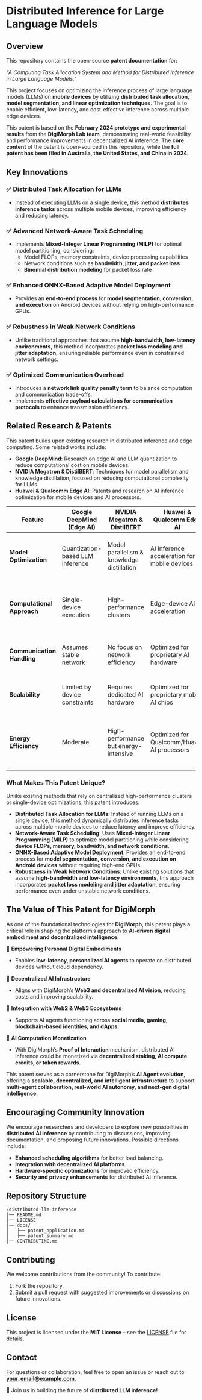 # Distributed Inference for Large Language Models

## Overview
This repository contains the open-source **patent documentation** for:

_"A Computing Task Allocation System and Method for Distributed Inference in Large Language Models."_

This project focuses on optimizing the inference process of large language models (LLMs) on **mobile devices** by utilizing **distributed task allocation, model segmentation, and linear optimization techniques**. The goal is to enable efficient, low-latency, and cost-effective inference across multiple edge devices.

This patent is based on the **February 2024 prototype and experimental results** from the **DigiMorph Lab team**, demonstrating real-world feasibility and performance improvements in decentralized AI inference. The **core content** of the patent is open-sourced in this repository, while the **full patent has been filed in Australia, the United States, and China in 2024.**


## Key Innovations
### ✅ Distributed Task Allocation for LLMs
- Instead of executing LLMs on a single device, this method **distributes inference tasks** across multiple mobile devices, improving efficiency and reducing latency.

### ✅ Advanced Network-Aware Task Scheduling
- Implements **Mixed-Integer Linear Programming (MILP)** for optimal model partitioning, considering:
  - Model FLOPs, memory constraints, device processing capabilities
  - Network conditions such as **bandwidth, jitter, and packet loss**
  - **Binomial distribution modeling** for packet loss rate

### ✅ Enhanced ONNX-Based Adaptive Model Deployment
- Provides an **end-to-end process** for **model segmentation, conversion, and execution** on Android devices without relying on high-performance GPUs.

### ✅ Robustness in Weak Network Conditions
- Unlike traditional approaches that assume **high-bandwidth, low-latency environments**, this method incorporates **packet loss modeling and jitter adaptation**, ensuring reliable performance even in constrained network settings.

### ✅ Optimized Communication Overhead
- Introduces a **network link quality penalty term** to balance computation and communication trade-offs.
- Implements **effective payload calculations for communication protocols** to enhance transmission efficiency.


## Related Research & Patents
This patent builds upon existing research in distributed inference and edge computing. Some related works include:

- **Google DeepMind**: Research on edge AI and LLM quantization to reduce computational cost on mobile devices.
- **NVIDIA Megatron & DistilBERT**: Techniques for model parallelism and knowledge distillation, focused on reducing computational complexity for LLMs.
- **Huawei & Qualcomm Edge AI**: Patents and research on AI inference optimization for mobile devices and AI processors.

| Feature | Google DeepMind (Edge AI) | NVIDIA Megatron & DistilBERT | Huawei & Qualcomm Edge AI | This Patent (DigiMorph) |
|---------|--------------------------|-----------------------------|--------------------------|------------------------|
| **Model Optimization** | Quantization-based LLM inference | Model parallelism & knowledge distillation | AI inference acceleration for mobile devices | Distributed task allocation across multiple devices |
| **Computational Approach** | Single-device execution | High-performance clusters | Edge-device AI acceleration | Mixed-Integer Linear Programming (MILP) for dynamic task distribution |
| **Communication Handling** | Assumes stable network | No focus on network efficiency | Optimized for proprietary AI hardware | Models packet loss, jitter, and bandwidth constraints |
| **Scalability** | Limited by device constraints | Requires dedicated AI hardware | Optimized for proprietary mobile AI chips | Scales across edge devices with dynamic scheduling |
| **Energy Efficiency** | Moderate | High-performance but energy-intensive | Optimized for Qualcomm/Huawei AI processors | Uses free/low-cost local compute with efficient task scheduling |

### **What Makes This Patent Unique?**
Unlike existing methods that rely on centralized high-performance clusters or single-device optimizations, this patent introduces:

- **Distributed Task Allocation for LLMs**: Instead of running LLMs on a single device, this method dynamically distributes inference tasks across multiple mobile devices to reduce latency and improve efficiency.
- **Network-Aware Task Scheduling**: Uses **Mixed-Integer Linear Programming (MILP)** to optimize model partitioning while considering **device FLOPs, memory, bandwidth, and network conditions**.
- **ONNX-Based Adaptive Model Deployment**: Provides an end-to-end process for **model segmentation, conversion, and execution on Android devices** without requiring high-end GPUs.
- **Robustness in Weak Network Conditions**: Unlike existing solutions that assume **high-bandwidth and low-latency environments**, this approach incorporates **packet loss modeling and jitter adaptation**, ensuring performance even under unstable network conditions.


## The Value of This Patent for DigiMorph
As one of the foundational technologies for **DigiMorph**, this patent plays a critical role in shaping the platform’s approach to **AI-driven digital embodiment and decentralized intelligence**.

🔹 **Empowering Personal Digital Embodiments**
- Enables **low-latency, personalized AI agents** to operate on distributed devices without cloud dependency.

🔹 **Decentralized AI Infrastructure**
- Aligns with DigiMorph’s **Web3 and decentralized AI vision**, reducing costs and improving scalability.

🔹 **Integration with Web2 & Web3 Ecosystems**
- Supports AI agents functioning across **social media, gaming, blockchain-based identities, and dApps**.

🔹 **AI Computation Monetization**
- With DigiMorph’s **Proof of Interaction** mechanism, distributed AI inference could be monetized via **decentralized staking, AI compute credits, or token rewards**.

This patent serves as a cornerstone for DigiMorph’s **AI Agent evolution**, offering a **scalable, decentralized, and intelligent infrastructure** to support **multi-agent collaboration, real-world AI autonomy, and next-gen digital intelligence**.


## Encouraging Community Innovation
We encourage researchers and developers to explore new possibilities in **distributed AI inference** by contributing to discussions, improving documentation, and proposing future innovations. Possible directions include:
- **Enhanced scheduling algorithms** for better load balancing.
- **Integration with decentralized AI platforms**.
- **Hardware-specific optimizations** for improved efficiency.
- **Security and privacy enhancements** for distributed AI inference.


## Repository Structure
```
/distributed-llm-inference
│── README.md
│── LICENSE
│── docs/
│   ├── patent_application.md
│   ├── patent_summary.md
│── CONTRIBUTING.md
```


## Contributing
We welcome contributions from the community! To contribute:
1. Fork the repository.
2. Submit a pull request with suggested improvements or discussions on future innovations.


## License
This project is licensed under the **MIT License** – see the [LICENSE](LICENSE) file for details.


## Contact
For questions or collaboration, feel free to open an issue or reach out to **your_email@example.com**.

🚀 Join us in building the future of **distributed LLM inference!**

